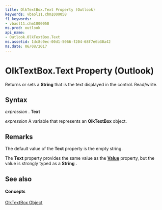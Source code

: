 ```yaml
---
title: OlkTextBox.Text Property (Outlook)
keywords: vbaol11.chm1000058
f1_keywords:
- vbaol11.chm1000058
ms.prod: outlook
api_name:
- Outlook.OlkTextBox.Text
ms.assetid: 1dc8c0ec-00d1-5066-f204-68f7e6b30a42
ms.date: 06/08/2017
---
```



# OlkTextBox.Text Property (Outlook)

Returns or sets a **String** that is the text displayed in the control. Read/write.


## Syntax

 _expression_ . **Text**

 _expression_ A variable that represents an **OlkTextBox** object.


## Remarks

The default value of the **Text** property is the empty string.

The **Text** property provides the same value as the **[Value](olktextbox-value-property-outlook.md)** property, but the value is strongly typed as a **String** .


## See also


#### Concepts


[OlkTextBox Object](olktextbox-object-outlook.md)

